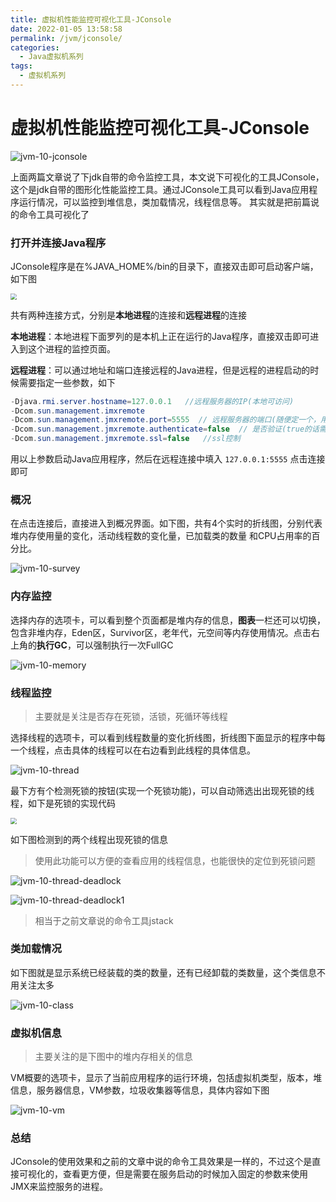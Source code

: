 ```yaml
---
title: 虚拟机性能监控可视化工具-JConsole
date: 2022-01-05 13:58:58
permalink: /jvm/jconsole/
categories:
  - Java虚拟机系列
tags:
  - 虚拟机系列
---
```

# 虚拟机性能监控可视化工具-JConsole

![jvm-10-jconsole](https://cdn.jsdelivr.net/gh/AJiSun/CDN/jvm-img/jvm-10-jconsole.png)

上面两篇文章说了下jdk自带的命令监控工具，本文说下可视化的工具JConsole，这个是jdk自带的图形化性能监控工具。通过JConsole工具可以看到Java应用程序运行情况，可以监控到堆信息，类加载情况，线程信息等。 其实就是把前篇说的命令工具可视化了



### 打开并连接Java程序

JConsole程序是在%JAVA_HOME%/bin的目录下，直接双击即可启动客户端，如下图

<img src="https://cdn.jsdelivr.net/gh/AJiSun/CDN/jvm-img/jvm-10-connect.png"  style="zoom:60%;" />

共有两种连接方式，分别是**本地进程**的连接和**远程进程**的连接

**本地进程**：本地进程下面罗列的是本机上正在运行的Java程序，直接双击即可进入到这个进程的监控页面。

**远程进程**：可以通过地址和端口连接远程的Java进程，但是远程的进程启动的时候需要指定一些参数，如下

```java
-Djava.rmi.server.hostname=127.0.0.1   //远程服务器的IP(本地可访问)
-Dcom.sun.management.imxremote			
-Dcom.sun.management.jmxremote.port=5555  // 远程服务器的端口(随便定一个，用于JMX管理该进程)
-Dcom.sun.management.jmxremote.authenticate=false  // 是否验证(true的话需要配置密码，自行百度吧)
-Dcom.sun.management.jmxremote.ssl=false   //ssl控制
```

用以上参数启动Java应用程序，然后在远程连接中填入 `127.0.0.1:5555` 点击连接即可



### 概况

在点击连接后，直接进入到概况界面。如下图，共有4个实时的折线图，分别代表堆内存使用量的变化，活动线程数的变化量，已加载类的数量 和CPU占用率的百分比。

![jvm-10-survey](https://cdn.jsdelivr.net/gh/AJiSun/CDN/jvm-img/jvm-10-survey.png)



### 内存监控

选择内存的选项卡，可以看到整个页面都是堆内存的信息，**图表**一栏还可以切换，包含非堆内存，Eden区，Survivor区，老年代，元空间等内存使用情况。点击右上角的**执行GC**，可以强制执行一次FullGC

![jvm-10-memory](https://cdn.jsdelivr.net/gh/AJiSun/CDN/jvm-img/jvm-10-memory.png)



### 线程监控

> 主要就是关注是否存在死锁，活锁，死循环等线程

选择线程的选项卡，可以看到线程数量的变化折线图，折线图下面显示的程序中每一个线程，点击具体的线程可以在右边看到此线程的具体信息。

![jvm-10-thread](https://cdn.jsdelivr.net/gh/AJiSun/CDN/jvm-img/jvm-10-thread.png)

最下方有个检测死锁的按钮(实现一个死锁功能)，可以自动筛选出出现死锁的线程，如下是死锁的实现代码

<img src="https://cdn.jsdelivr.net/gh/AJiSun/CDN/jvm-img/jvm-10-thread-deadlock0.png"  style="zoom:60%;" />

如下图检测到的两个线程出现死锁的信息

> 使用此功能可以方便的查看应用的线程信息，也能很快的定位到死锁问题

![jvm-10-thread-deadlock](https://cdn.jsdelivr.net/gh/AJiSun/CDN/jvm-img/jvm-10-thread-deadlock.png)

![jvm-10-thread-deadlock1](https://cdn.jsdelivr.net/gh/AJiSun/CDN/jvm-img/jvm-10-thread-deadlock1.png)



> 相当于之前文章说的命令工具jstack 

### 类加载情况

如下图就是显示系统已经装载的类的数量，还有已经卸载的类数量，这个类信息不用关注太多

![jvm-10-class](https://cdn.jsdelivr.net/gh/AJiSun/CDN/jvm-img/jvm-10-class.png)



### 虚拟机信息

> 主要关注的是下图中的堆内存相关的信息

VM概要的选项卡，显示了当前应用程序的运行环境，包括虚拟机类型，版本，堆信息，服务器信息，VM参数，垃圾收集器等信息，具体内容如下图

![jvm-10-vm](https://cdn.jsdelivr.net/gh/AJiSun/CDN/jvm-img/jvm-10-vm.png)



### 总结

JConsole的使用效果和之前的文章中说的命令工具效果是一样的，不过这个是直接可视化的，查看更方便，但是需要在服务启动的时候加入固定的参数来使用JMX来监控服务的进程。

